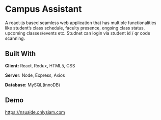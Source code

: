 
# Campus Assistant

A react-js based seamless web application that has multiple functionalities like student’s class schedule, faculty presence, ongoing class status, upcoming classes/events etc. Studnet can login via student id / qr code scanning.


## Built With

**Client:** React, Redux, HTML5, CSS

**Server:** Node, Express, Axios

**Database:** MySQL(innoDB)

## Demo

https://nsuaide.onlysiam.com
